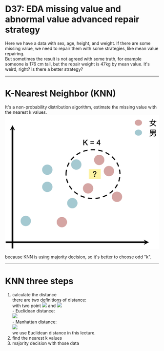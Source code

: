 # D37: EDA missing value and abnormal value advanced repair strategy
Here we have a data with sex, age, height, and weight. If there are some missing value, we need to repair them with some strategies, like mean value repairing.<br>
But sometimes the result is not agreed with some truth, for example someone is 176 cm tall, but the repair weight is 47kg by mean value. It's weird, right? Is there a better strategy?<br>
* * *
# K-Nearest Neighbor (KNN)
It's a non-probability distribution algorithm, estimate the missing value with the nearest k values.<br>
![plot](Fig1.png)

because KNN is using majority decision, so it's better to choose odd "k".<br>
* * *
# KNN three steps
1. calculate the distance<br>
	there are two definitions of distance:<br>
		with two point <img src="http://latex.codecogs.com/svg.latex?A=(x_1, ..., x_n)" /> and <img src="http://latex.codecogs.com/svg.latex?B=(y_1, ..., y_n)" /><br>
		- Euclidean distance:<br>
			<img src="http://latex.codecogs.com/svg.latex?D=\sqrt{\sum^n_{i=1}(x_i-y_i)}" /><br>
		- Manhattan distance:<br>
			<img src="http://latex.codecogs.com/svg.latex?D=\sum^n_{i=1}|x_i-y_i|" /><br>
	we use Euclidean distance in this lecture.<br>
2. find the nearest k values<br>
3. majority decision with those data<br>










